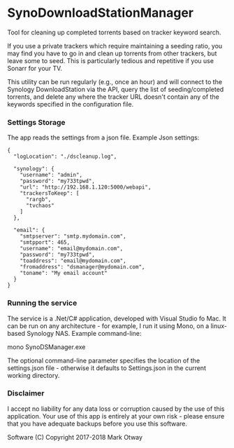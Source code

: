 # SynoDownloadStationManager
Tool for cleaning up completed torrents based on tracker keyword search.

If you use a private trackers which require maintaining a seeding ratio, you may find you have 
to go in and clean up torrents from other trackers, but leave some to seed. This is particularly 
tedious and repetitive if you use Sonarr for your TV. 

This utility can be run regularly (e.g., once an hour) and will connect to the Synology DownloadStation
via the API, query the list of seeding/completed torrents, and delete any where the tracker URL doesn't 
contain any of the keywords specified in the configuration file. 

### Settings Storage

The app reads the settings from a json file. Example Json settings:
```
{
  "logLocation": "./dscleanup.log",

  "synology": {
    "username": "admin",
    "password": "my733tpwd",
    "url": "http://192.168.1.120:5000/webapi",
    "trackersToKeep": [
      "rargb",
      "tvchaos"
    ]
  },

  "email": {
    "smtpserver": "smtp.mydomain.com",
    "smtpport": 465,
    "username": "email@mydomain.com",
    "password": "my733tpwd",
    "toaddress": "email@mydomain.com",
    "fromaddress": "dsmanager@mydomain.com",
    "toname": "My email account"
  }
}
```
### Running the service

The service is a .Net/C# application, developed with Visual Studio fo Mac. It can be run on any 
architecture - for example, I run it using Mono, on a linux-based Synology NAS. Example command-line:

   mono SynoDSManager.exe

The optional command-line parameter specifies the location of the settings.json file - otherwise it
defaults to Settings.json in the current working directory. 

### Disclaimer

I accept no liability for any data loss or corruption caused by the use of this application. Your 
use of this app is entirely at your own risk - please ensure that you have adequate backups before
you use this software.

Software (C) Copyright 2017-2018 Mark Otway
